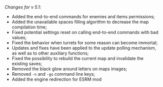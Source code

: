 _Changes for v 5.1_:
- Added the end-to-end commands for enemies and items permissions;
- Added the unavailable spaces filling algorithm to decrease the map compilation time;
- Fixed potential settings reset on calling end-to-end commands with bad values;
- Fixed the behavior when turrets for some reason can become immortal;
- Updates and fixes have been applied to the update polling mechanism, as well as to other auxiliary functions;
- Fixed the possibility to rebuild the current map and invalidate the existing saves;
- Removed the black glow around letters on maps images;
- Removed `-n` and `-go` command line keys;
- Added the engine redirection for ESRM mod
